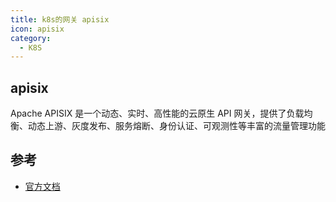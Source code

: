 ```yaml
---
title: k8s的网关 apisix 
icon: apisix
category:
  - K8S
---
```


## apisix

Apache APISIX 是一个动态、实时、高性能的云原生 API 网关，提供了负载均衡、动态上游、灰度发布、服务熔断、身份认证、可观测性等丰富的流量管理功能

## 参考

- [官方文档](https://apisix.apache.org/zh/docs/apisix/getting-started/README/)
